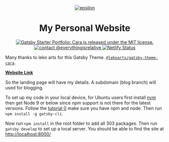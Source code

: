 <p align="center">
  <a href="https://www.adityaarpitha.com">
    <img alt="epsilon" src="https://i.imgur.com/7caHFvG.png" />
  </a>
</p>
<h1 align="center">
  My Personal Website
</h1>

<p align="center">
  <a href="https://github.com/LekoArts/gatsby-starter-portfolio-cara/blob/master/LICENSE">
    <img src="https://img.shields.io/badge/license-MIT-blue.svg" alt="Gatsby Starter Portfolio: Cara is released under the MIT license." />
  </a>
  <a href="https://t.me/everythingisrelative">
    <img src="https://i.imgur.com/oA9xSfI.png" alt="contact @everythingisrelative" />
  </a>
  <a href="https://app.netlify.com/sites/adityaarpitha/deploys">
      <img src="https://api.netlify.com/api/v1/badges/a2aa731f-f88b-41eb-b225-11376c1dc9ec/deploy-status" alt="Netlify Status" />
    </a>
</p>

Many thanks to leko arts for this Gatsby Theme. [`@lekoarts/gatsby-theme-cara`](https://github.com/LekoArts/gatsby-themes/tree/master/themes/gatsby-theme-cara).

[**Website Link**](https://adityaarpitha.com)

So the landing page will have my details. A subdomain (blog branch) will used for blogging.


To set up my code in your local device, for Ubuntu users first install [nvm](https://yoember.com/nodejs/the-best-way-to-install-node-js/) then
get Node 9 or below since npm support is not there for the latest versions. Follow the [tutorial 0](https://www.gatsbyjs.org/tutorial/part-zero/)
make sure you have npm and node. Then run `npm install -g gatsby-cli`. 

Now run `npm install` in the root folder to add all 303 packages. Then run `gatsby develop` to set up a local server. 
You should be able to find the site at [http://localhost:8000/](http://localhost:8000/)